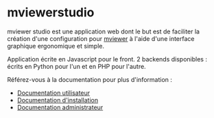# mviewerstudio

mviewer studio est une application web dont le but est de faciliter la création d'une configuration pour [mviewer](https://github.com/geobretagne/mviewer) à l'aide d'une interface graphique ergonomique et simple.

Application écrite en Javascript pour le front.
2 backends disponibles : écrits en Python pour l'un et en PHP pour l'autre.

Référez-vous à la documentation pour plus d'information :

 * [Documentation utilisateur](doc/user.md)
 * [Documentation d'installation](doc/install.md)
 * [Documentation administrateur](doc/admin.md)
